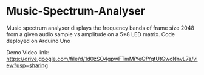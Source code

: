 # Music-Spectrum-Analyser
Music spectrum analyser displays the frequency bands of frame size 2048 from a given audio sample vs amplitude on a 5*8 LED matrix.
Code deployed on Arduino Uno

Demo Video link: https://drive.google.com/file/d/1d0zSO4gpwFTmMiYeGfYqtUtGwcNnvL7a/view?usp=sharing
